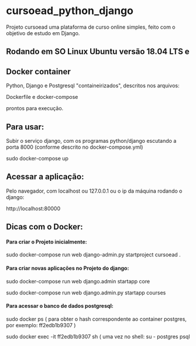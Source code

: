 # cursoead_python_django

Projeto cursoead uma plataforma de curso online simples, feito com o objetivo de estudo em Django.

## Rodando em SO Linux Ubuntu versão 18.04 LTS e
## Docker container

Python, Django e Postgresql "containeirizados", descritos nos arquivos:

Dockerfile e docker-compose

prontos para execução.

## Para usar:
Subir o serviço django, com os programas python/django escutando a porta 8000 (conforme descrito no docker-compose.yml)

sudo docker-compose up

## Acessar a aplicação:

Pelo navegador, com localhost ou 127.0.0.1 ou o ip da máquina rodando o django:

http://localhost:80000

## Dicas com o Docker:
#### Para criar o Projeto inicialmente:

sudo docker-compose run web django-admin.py startproject cursoead .

#### Para criar novas aplicações no Projeto do django:

sudo docker-compose run web django.admin startapp core

sudo docker-compose run web django.admin.py startapp courses

#### Para acessar o banco de dados postgresql:

sudo docker ps
( para obter o hash correspondente ao container postgres, por exemplo: ff2edb1b9307 )

sudo docker exec -it ff2edb1b9307 sh
( uma vez no shell:
     su - postgres
     psql

